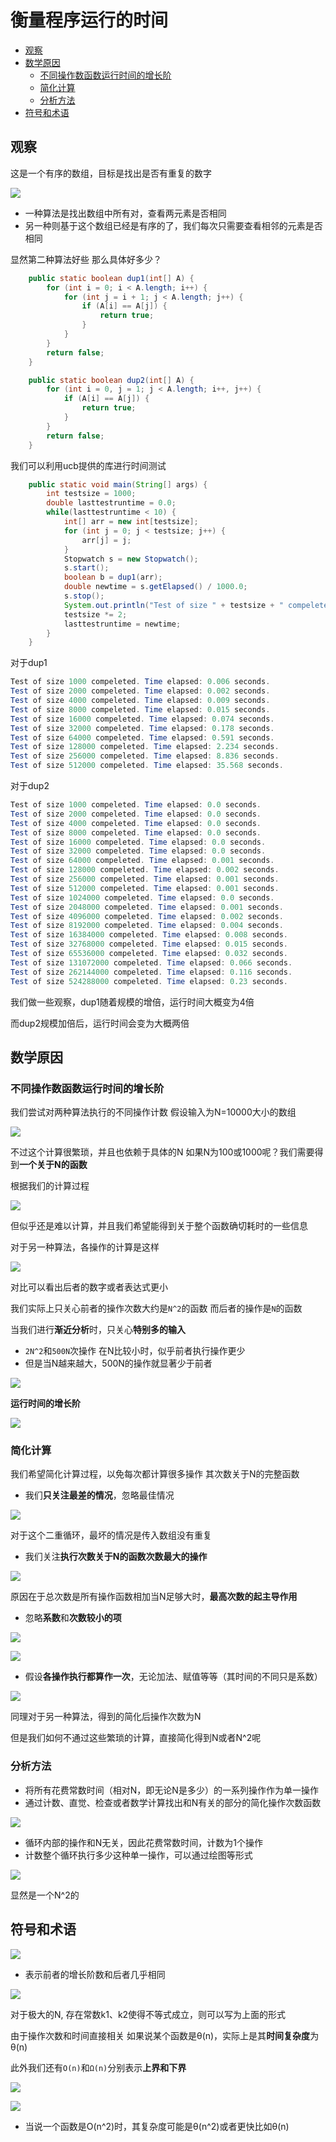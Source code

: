 # 衡量程序运行的时间
 
* [观察](#观察)
* [数学原因](#数学原因)
  * [不同操作数函数运行时间的增长阶](#不同操作数函数运行时间的增长阶)
  * [简化计算](#简化计算)
  * [分析方法](#分析方法)
* [符号和术语](#符号和术语)

## 观察

这是一个有序的数组，目标是找出是否有重复的数字

![](img/edb790d4.png)

* 一种算法是找出数组中所有对，查看两元素是否相同
* 另一种则基于这个数组已经是有序的了，我们每次只需要查看相邻的元素是否相同

显然第二种算法好些 那么具体好多少？

```java
    public static boolean dup1(int[] A) {
        for (int i = 0; i < A.length; i++) {
            for (int j = i + 1; j < A.length; j++) {
                if (A[i] == A[j]) {
                    return true;
                }
            }
        }
        return false;
    }

    public static boolean dup2(int[] A) {
        for (int i = 0, j = 1; j < A.length; i++, j++) {
            if (A[i] == A[j]) {
                return true;
            }
        }
        return false;
    }
```

我们可以利用ucb提供的库进行时间测试

```java
    public static void main(String[] args) {
        int testsize = 1000;
        double lasttestruntime = 0.0;
        while(lasttestruntime < 10) {
            int[] arr = new int[testsize];
            for (int j = 0; j < testsize; j++) {
                arr[j] = j;
            }
            Stopwatch s = new Stopwatch();
            s.start();
            boolean b = dup1(arr);
            double newtime = s.getElapsed() / 1000.0;
            s.stop();
            System.out.println("Test of size " + testsize + " compeleted. Time elapsed: " + newtime + " seconds.");
            testsize *= 2;
            lasttestruntime = newtime;
        }
    }
```

对于dup1

```java
Test of size 1000 compeleted. Time elapsed: 0.006 seconds.
Test of size 2000 compeleted. Time elapsed: 0.002 seconds.
Test of size 4000 compeleted. Time elapsed: 0.009 seconds.
Test of size 8000 compeleted. Time elapsed: 0.015 seconds.
Test of size 16000 compeleted. Time elapsed: 0.074 seconds.
Test of size 32000 compeleted. Time elapsed: 0.178 seconds.
Test of size 64000 compeleted. Time elapsed: 0.591 seconds.
Test of size 128000 compeleted. Time elapsed: 2.234 seconds.
Test of size 256000 compeleted. Time elapsed: 8.836 seconds.
Test of size 512000 compeleted. Time elapsed: 35.568 seconds.
```

对于dup2

```java
Test of size 1000 compeleted. Time elapsed: 0.0 seconds.
Test of size 2000 compeleted. Time elapsed: 0.0 seconds.
Test of size 4000 compeleted. Time elapsed: 0.0 seconds.
Test of size 8000 compeleted. Time elapsed: 0.0 seconds.
Test of size 16000 compeleted. Time elapsed: 0.0 seconds.
Test of size 32000 compeleted. Time elapsed: 0.0 seconds.
Test of size 64000 compeleted. Time elapsed: 0.001 seconds.
Test of size 128000 compeleted. Time elapsed: 0.002 seconds.
Test of size 256000 compeleted. Time elapsed: 0.001 seconds.
Test of size 512000 compeleted. Time elapsed: 0.001 seconds.
Test of size 1024000 compeleted. Time elapsed: 0.0 seconds.
Test of size 2048000 compeleted. Time elapsed: 0.001 seconds.
Test of size 4096000 compeleted. Time elapsed: 0.002 seconds.
Test of size 8192000 compeleted. Time elapsed: 0.004 seconds.
Test of size 16384000 compeleted. Time elapsed: 0.008 seconds.
Test of size 32768000 compeleted. Time elapsed: 0.015 seconds.
Test of size 65536000 compeleted. Time elapsed: 0.032 seconds.
Test of size 131072000 compeleted. Time elapsed: 0.066 seconds.
Test of size 262144000 compeleted. Time elapsed: 0.116 seconds.
Test of size 524288000 compeleted. Time elapsed: 0.23 seconds.
```

我们做一些观察，dup1随着规模的增倍，运行时间大概变为4倍

而dup2规模加倍后，运行时间会变为大概两倍

## 数学原因

### 不同操作数函数运行时间的增长阶

我们尝试对两种算法执行的不同操作计数 假设输入为N=10000大小的数组

![](img/43cf3204.png)

不过这个计算很繁琐，并且也依赖于具体的N 如果N为100或1000呢？我们需要得到**一个关于N的函数**

根据我们的计算过程

![](img/d09002a3.png)

但似乎还是难以计算，并且我们希望能得到关于整个函数确切耗时的一些信息

对于另一种算法，各操作的计算是这样

![](img/7c8849d0.png)

对比可以看出后者的数字或者表达式更小

我们实际上只关心前者的操作次数大约是`N^2`的函数 而后者的操作是`N`的函数

当我们进行**渐近分析**时，只关心**特别多的输入**

* `2N^2`和`500N`次操作 在N比较小时，似乎前者执行操作更少
* 但是当N越来越大，500N的操作就显著少于前者

![](img/8a2a673b.png)

**运行时间的增长阶**

![](img/dce19b34.png)

### 简化计算

我们希望简化计算过程，以免每次都计算很多操作 其次数关于N的完整函数

* 我们**只关注最差的情况**，忽略最佳情况

![](img/aa8197f8.png)

对于这个二重循环，最坏的情况是传入数组没有重复

* 我们关注**执行次数关于N的函数次数最大的操作**

![](img/c6fe3682.png)

原因在于总次数是所有操作函数相加当N足够大时，**最高次数的起主导作用**

* 忽略**系数**和**次数较小的项** 

![](img/0b120959.png)

![](img/5d3e61d2.png)

* 假设**各操作执行都算作一次**，无论加法、赋值等等（其时间的不同只是系数）

![](img/68c1d210.png)

同理对于另一种算法，得到的简化后操作次数为N

但是我们如何不通过这些繁琐的计算，直接简化得到N或者N^2呢

### 分析方法

* 将所有花费常数时间（相对N，即无论N是多少）的一系列操作作为单一操作
* 通过计数、直觉、检查或者数学计算找出和N有关的部分的简化操作次数函数

![](img/ddd2701a.png)

* 循环内部的操作和N无关，因此花费常数时间，计数为1个操作
* 计数整个循环执行多少这种单一操作，可以通过绘图等形式
 
![](img/f7cda48d.png)

显然是一个N^2的

## 符号和术语

![](img/bed9397a.png)

* 表示前者的增长阶数和后者几乎相同

![](img/c2ffb63c.png)

对于极大的N, 存在常数k1、k2使得不等式成立，则可以写为上面的形式

由于操作次数和时间直接相关 如果说某个函数是θ(n)，实际上是其**时间复杂度**为θ(n)

此外我们还有`O(n)`和`Ω(n)`分别表示**上界和下界**

![](img/51b4ff4b.png)

![](img/c3ad2f8d.png)

* 当说一个函数是O(n^2)时，其复杂度可能是θ(n^2)或者更快比如θ(n)
